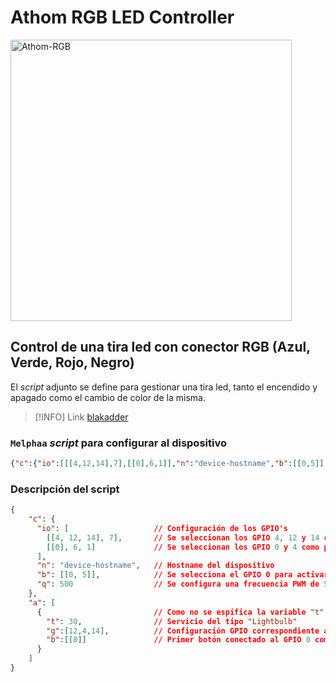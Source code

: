 # Athom RGB LED Controller

<img src="https://templates.blakadder.com/assets/device_images/athom_LS5050C-TAS.webp" alt="Athom-RGB" width="450"/>

## Control de una tira led con conector RGB (Azul, Verde, Rojo, Negro)

El _script_ adjunto se define para gestionar una tira led, tanto el encendido y apagado como el cambio de color de la misma.

> [!INFO]
> Link [blakadder](https://templates.blakadder.com/athom_LS5050C-TAS.html)

### `Melphaa` _script_ para configurar al dispositivo

```json
{"c":{"io":[[[4,12,14],7],[[0],6,1]],"n":"device-hostname","b":[[0,5]],"q":500},"a":[{"t":30,"g":[12,4,14],"b":[[0]]}]}
```

### Descripción del script

```json
{
    "c": {
      "io": [                   // Configuración de los GPIO's
        [[4, 12, 14], 7],       // Se seleccionan los GPIO 4, 12 y 14 como pines de salida
        [[0], 6, 1]             // Se seleccionan los GPIO 0 y 4 como pines de entrada con la resistencia de pull-up interna habilitada y señal invertida
      ],
      "n": "device-hostname",   // Hostname del dispositivo
      "b": [[0, 5]],            // Se selecciona el GPIO 0 para activar el modo setup tras mantener pulsado el botón 8 segundos (opción 5)
      "q": 500                  // Se configura una frecuencia PWM de 500 Hz
    },
    "a": [
      {                         // Como no se espifica la variable "t" (tipo de servicio), se configura como un accesorio del tipo switch (valor por defecto)
        "t": 30,                // Servicio del tipo "Lightbulb"
        "g":[12,4,14],          // Configuración GPIO correspondiente al RGB
        "b":[[0]]               // Primer botón conectado al GPIO 0 como "pulsación simple"
      }
    ]
}
```
